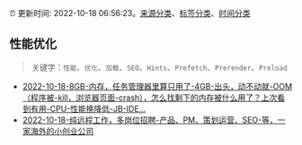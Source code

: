 :alarm_clock: 更新时间: 2022-10-18 06:56:23。[来源分类](../README.md)、[标签分类](../TAGS.md)、[时间分类](../TIMELINE.md)

## 性能优化


> 关键字：`性能`、`优化`、`加载`、`SEO`、`Hints`、`Prefetch`、`Prerender`、`Preload`



- [2022-10-18-8GB-内存，任务管理器里算只用了-4GB-出头，动不动就-OOM（程序被-kill，浏览器页面-crash），怎么找剩下的内存被什么用了？上次看到有用-CPU-性能换降低-JB-IDE...](https://www.v2ex.com/t/887775) 
- [2022-10-18-纯远程工作，多岗位招聘-产品、PM、策划运营、SEO-等，一家海外的小创业公司](https://www.v2ex.com/t/887754) 